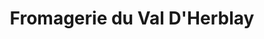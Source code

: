 ---
title: "Fromagerie du Val D'Herblay"
url: /herblay-sur-seine/fromagerie-du-val-dherblay/
shop: Käse
---